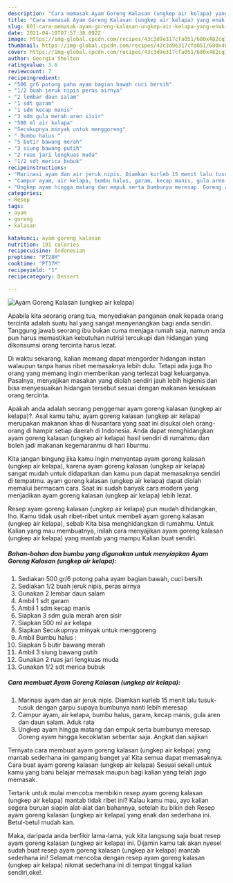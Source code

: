 ```yaml
---
description: "Cara memasak Ayam Goreng Kalasan (ungkep air kelapa) yang enak dan Mudah Dibuat"
title: "Cara memasak Ayam Goreng Kalasan (ungkep air kelapa) yang enak dan Mudah Dibuat"
slug: 601-cara-memasak-ayam-goreng-kalasan-ungkep-air-kelapa-yang-enak-dan-mudah-dibuat
date: 2021-04-10T07:57:38.092Z
image: https://img-global.cpcdn.com/recipes/43c3d9e317cfa051/680x482cq70/ayam-goreng-kalasan-ungkep-air-kelapa-foto-resep-utama.jpg
thumbnail: https://img-global.cpcdn.com/recipes/43c3d9e317cfa051/680x482cq70/ayam-goreng-kalasan-ungkep-air-kelapa-foto-resep-utama.jpg
cover: https://img-global.cpcdn.com/recipes/43c3d9e317cfa051/680x482cq70/ayam-goreng-kalasan-ungkep-air-kelapa-foto-resep-utama.jpg
author: Georgia Shelton
ratingvalue: 3.6
reviewcount: 7
recipeingredient:
- "500 gr6 potong paha ayam bagian bawah cuci bersih"
- "1/2 buah jeruk nipis peras airnya"
- "2 lembar daun salam"
- "1 sdt garam"
- "1 sdm kecap manis"
- "3 sdm gula merah aren sisir"
- "500 ml air kelapa"
- "Secukupnya minyak untuk menggoreng"
- " Bumbu halus "
- "5 butir bawang merah"
- "3 siung bawang putih"
- "2 ruas jari lengkuas muda"
- "1/2 sdt merica bubuk"
recipeinstructions:
- "Marinasi ayam dan air jeruk nipis. Diamkan kurleb 15 menit lalu tusuk-tusuk dengan garpu supaya bumbunya nanti lebih meresap"
- "Campur ayam, air kelapa, bumbu halus, garam, kecap manis, gula aren dan daun salam. Aduk rata"
- "Ungkep ayam hingga matang dan empuk serta bumbunya meresap. Goreng ayam hingga kecoklatan sebentar saja. Angkat dan sajikan"
categories:
- Resep
tags:
- ayam
- goreng
- kalasan

katakunci: ayam goreng kalasan 
nutrition: 191 calories
recipecuisine: Indonesian
preptime: "PT28M"
cooktime: "PT37M"
recipeyield: "1"
recipecategory: Dessert

---
```



![Ayam Goreng Kalasan (ungkep air kelapa)](https://img-global.cpcdn.com/recipes/43c3d9e317cfa051/680x482cq70/ayam-goreng-kalasan-ungkep-air-kelapa-foto-resep-utama.jpg)

Apabila kita seorang orang tua, menyediakan panganan enak kepada orang tercinta adalah suatu hal yang sangat menyenangkan bagi anda sendiri. Tanggung jawab seorang ibu bukan cuma menjaga rumah saja, namun anda pun harus memastikan kebutuhan nutrisi tercukupi dan hidangan yang dikonsumsi orang tercinta harus lezat.

Di waktu  sekarang, kalian memang dapat mengorder hidangan instan walaupun tanpa harus ribet memasaknya lebih dulu. Tetapi ada juga lho orang yang memang ingin memberikan yang terlezat bagi keluarganya. Pasalnya, menyajikan masakan yang diolah sendiri jauh lebih higienis dan bisa menyesuaikan hidangan tersebut sesuai dengan makanan kesukaan orang tercinta. 



Apakah anda adalah seorang penggemar ayam goreng kalasan (ungkep air kelapa)?. Asal kamu tahu, ayam goreng kalasan (ungkep air kelapa) merupakan makanan khas di Nusantara yang saat ini disukai oleh orang-orang di hampir setiap daerah di Indonesia. Anda dapat menghidangkan ayam goreng kalasan (ungkep air kelapa) hasil sendiri di rumahmu dan boleh jadi makanan kegemaranmu di hari liburmu.

Kita jangan bingung jika kamu ingin menyantap ayam goreng kalasan (ungkep air kelapa), karena ayam goreng kalasan (ungkep air kelapa) sangat mudah untuk didapatkan dan kamu pun dapat memasaknya sendiri di tempatmu. ayam goreng kalasan (ungkep air kelapa) dapat diolah memalui bermacam cara. Saat ini sudah banyak cara modern yang menjadikan ayam goreng kalasan (ungkep air kelapa) lebih lezat.

Resep ayam goreng kalasan (ungkep air kelapa) pun mudah dihidangkan, lho. Kamu tidak usah ribet-ribet untuk membeli ayam goreng kalasan (ungkep air kelapa), sebab Kita bisa menghidangkan di rumahmu. Untuk Kalian yang mau membuatnya, inilah cara menyajikan ayam goreng kalasan (ungkep air kelapa) yang mantab yang mampu Kalian buat sendiri.

<!--inarticleads1-->

##### Bahan-bahan dan bumbu yang digunakan untuk menyiapkan Ayam Goreng Kalasan (ungkep air kelapa):

1. Sediakan 500 gr/6 potong paha ayam bagian bawah, cuci bersih
1. Sediakan 1/2 buah jeruk nipis, peras airnya
1. Gunakan 2 lembar daun salam
1. Ambil 1 sdt garam
1. Ambil 1 sdm kecap manis
1. Siapkan 3 sdm gula merah aren sisir
1. Siapkan 500 ml air kelapa
1. Siapkan Secukupnya minyak untuk menggoreng
1. Ambil  Bumbu halus :
1. Siapkan 5 butir bawang merah
1. Ambil 3 siung bawang putih
1. Gunakan 2 ruas jari lengkuas muda
1. Gunakan 1/2 sdt merica bubuk




<!--inarticleads2-->

##### Cara membuat Ayam Goreng Kalasan (ungkep air kelapa):

1. Marinasi ayam dan air jeruk nipis. Diamkan kurleb 15 menit lalu tusuk-tusuk dengan garpu supaya bumbunya nanti lebih meresap
1. Campur ayam, air kelapa, bumbu halus, garam, kecap manis, gula aren dan daun salam. Aduk rata
1. Ungkep ayam hingga matang dan empuk serta bumbunya meresap. Goreng ayam hingga kecoklatan sebentar saja. Angkat dan sajikan




Ternyata cara membuat ayam goreng kalasan (ungkep air kelapa) yang mantab sederhana ini gampang banget ya! Kita semua dapat memasaknya. Cara buat ayam goreng kalasan (ungkep air kelapa) Sesuai sekali untuk kamu yang baru belajar memasak maupun bagi kalian yang telah jago memasak.

Tertarik untuk mulai mencoba membikin resep ayam goreng kalasan (ungkep air kelapa) mantab tidak ribet ini? Kalau kamu mau, ayo kalian segera buruan siapin alat-alat dan bahannya, setelah itu bikin deh Resep ayam goreng kalasan (ungkep air kelapa) yang enak dan sederhana ini. Betul-betul mudah kan. 

Maka, daripada anda berfikir lama-lama, yuk kita langsung saja buat resep ayam goreng kalasan (ungkep air kelapa) ini. Dijamin kamu tak akan nyesel sudah buat resep ayam goreng kalasan (ungkep air kelapa) mantab sederhana ini! Selamat mencoba dengan resep ayam goreng kalasan (ungkep air kelapa) nikmat sederhana ini di tempat tinggal kalian sendiri,oke!.


